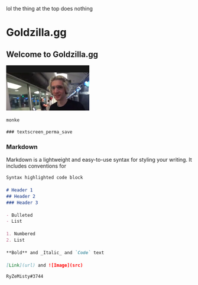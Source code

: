 lol the thing at the top does nothing
# Goldzilla.gg
## Welcome to Goldzilla.gg

![Image](https://raw.githubusercontent.com/RyZe-Misty/ryze-alpha/main/images/unknown.png)

```
monke

### textscreen_perma_save
```




### Markdown

Markdown is a lightweight and easy-to-use syntax for styling your writing. It includes conventions for

```markdown
Syntax highlighted code block

# Header 1
## Header 2
### Header 3

- Bulleted
- List

1. Numbered
2. List

**Bold** and _Italic_ and `Code` text

[Link](url) and ![Image](src)
```


```
RyZeMisty#3744
```